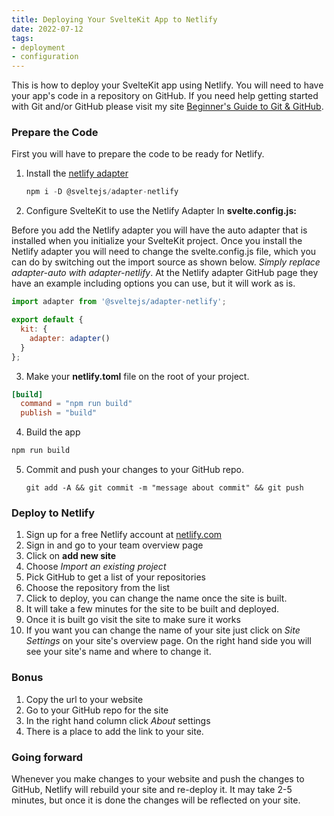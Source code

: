 ```yaml
---
title: Deploying Your SvelteKit App to Netlify
date: 2022-07-12
tags: 
- deployment
- configuration 
---
```


This is how to deploy your SvelteKit app using Netlify. You will need to have your app's code in a repository on GitHub. If you need help getting started with Git and/or GitHub please visit my site [Beginner's Guide to Git & GitHub](https://technotesbycmfred.netlify.app/).

### Prepare the Code

First you will have to prepare the code to be ready for Netlify.

1. Install the [netlify adapter](https://github.com/sveltejs/kit/tree/master/packages/adapter-netlify)
   ```js
   npm i -D @sveltejs/adapter-netlify
   ```
2. Configure SvelteKit to use the Netlify Adapter
   In **svelte.config.js:**

Before you add the Netlify adapter you will have the auto adapter that is installed when you initialize your SvelteKit project. Once you install the Netlify adapter you will need to change the svelte.config.js file, which you can do by switching out the import source as shown below. _Simply replace adapter-auto with adapter-netlify_.
At the Netlify adapter GitHub page they have an example including options you can use, but it will work as is.

```js
import adapter from '@sveltejs/adapter-netlify';

export default {
  kit: {
    adapter: adapter()
  }
};
```

3. Make your **netlify.toml** file on the root of your project. 

```toml
[build]
  command = "npm run build"
  publish = "build"
```

4. Build the app
```js
npm run build
```

5. Commit and push your changes to your GitHub repo.
   ```git
   git add -A && git commit -m "message about commit" && git push
   ```

### Deploy to Netlify

1. Sign up for a free Netlify account at [netlify.com](https://www.netlify.com/)
2. Sign in and go to your team overview page
3. Click on **add new site**
4. Choose _Import an existing project_
5. Pick GitHub to get a list of your repositories
6. Choose the repository from the list
7. Click to deploy, you can change the name once the site is built.
8. It will take a few minutes for the site to be built and deployed.
9. Once it is built go visit the site to make sure it works
10. If you want you can change the name of your site just click on _Site Settings_ on your site's overview page. On the right hand side you will see your site's name and where to change it.

### Bonus

1. Copy the url to your website
2. Go to your GitHub repo for the site
3. In the right hand column click _About_ settings
4. There is a place to add the link to your site.

### Going forward

Whenever you make changes to your website and push the changes to GitHub, Netlify will rebuild your site and re-deploy it. It may take 2-5 minutes, but once it is done the changes will be reflected on your site.